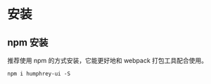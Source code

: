 <!--
 * @Author: Humphrey humphrey_cn@163.com
 * @Date: 2023-02-07 16:27:58
 * @LastEditors: Humphrey humphrey_cn@163.com
 * @LastEditTime: 2023-02-07 16:29:03
 * @Description:
-->

# 安装

## npm 安装

推荐使用 npm 的方式安装，它能更好地和 webpack 打包工具配合使用。

```shell
npm i humphrey-ui -S
```
